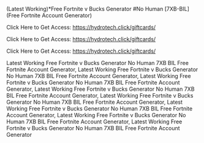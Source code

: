 (Latest Working)*Free Fortnite v Bucks Generator #No Human [7XB-BIL] (Free Fortnite Account Generator)

Click Here to Get Access: https://hydrotech.click/giftcards/

Click Here to Get Access: https://hydrotech.click/giftcards/

Click Here to Get Access: https://hydrotech.click/giftcards/

 Latest Working Free Fortnite v Bucks Generator No Human 7XB BIL Free Fortnite Account Generator, Latest Working Free Fortnite v Bucks Generator No Human 7XB BIL Free Fortnite Account Generator, Latest Working Free Fortnite v Bucks Generator No Human 7XB BIL Free Fortnite Account Generator, Latest Working Free Fortnite v Bucks Generator No Human 7XB BIL Free Fortnite Account Generator, Latest Working Free Fortnite v Bucks Generator No Human 7XB BIL Free Fortnite Account Generator, Latest Working Free Fortnite v Bucks Generator No Human 7XB BIL Free Fortnite Account Generator, Latest Working Free Fortnite v Bucks Generator No Human 7XB BIL Free Fortnite Account Generator, Latest Working Free Fortnite v Bucks Generator No Human 7XB BIL Free Fortnite Account Generator
